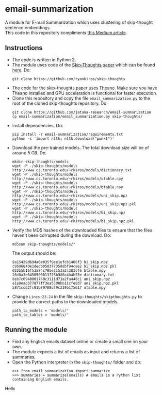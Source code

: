 # email-summarization
A module for E-mail Summarization which uses clustering of skip-thought sentence embeddings.<br>
This code in this repository compliments [this Medium article](https://medium.com/jatana/unsupervised-text-summarization-using-sentence-embeddings-adb15ce83db1).
## Instructions
- The code is written in Python 2. 
- The module uses code of the [Skip-Thoughts paper](http://arxiv.org/abs/1506.06726) which can be found [here](https://github.com/ryankiros/skip-thoughts). Do:
  ```
  git clone https://github.com/ryankiros/skip-thoughts
  ```
- The code for the skip-thoughts paper uses [Theano](http://deeplearning.net/software/theano/install.html). Make sure you have Theano installed and GPU acceleration is functional for faster execution. 
- Clone this repository and copy the file `email_summarization.py` to the root of the cloned skip-thoughts repository. Do:
  ```
  git clone https://github.com/jatana-research/email-summarization
  cp email-summarization/email_summarization.py skip-thoughts/
  ```
- Install dependencies. Do:
  ```
  pip install -r email-summarization/requirements.txt
  python -c 'import nltk; nltk.download("punkt")'
  ```
- Download the pre-trained models. The total download size will be of around 5 GB. Do:
  ```
  mkdir skip-thoughts/models
  wget -P ./skip-thoughts/models http://www.cs.toronto.edu/~rkiros/models/dictionary.txt
  wget -P ./skip-thoughts/models http://www.cs.toronto.edu/~rkiros/models/utable.npy
  wget -P ./skip-thoughts/models http://www.cs.toronto.edu/~rkiros/models/btable.npy
  wget -P ./skip-thoughts/models http://www.cs.toronto.edu/~rkiros/models/uni_skip.npz
  wget -P ./skip-thoughts/models http://www.cs.toronto.edu/~rkiros/models/uni_skip.npz.pkl
  wget -P ./skip-thoughts/models http://www.cs.toronto.edu/~rkiros/models/bi_skip.npz
  wget -P ./skip-thoughts/models http://www.cs.toronto.edu/~rkiros/models/bi_skip.npz.pkl
  ``` 
- Verify the MD5 hashes of the downloaded files to ensure that the files haven't been corrupted during the download. Do:
  ```
  md5sum skip-thoughts/models/*
  ```
  The output should be:
  ```
  9a15429d694a0e035f9ee1efcb1406f3 bi_skip.npz
  c9b86840e1dedb05837735d8bf94cee2 bi_skip.npz.pkl
  022b5b15f53a84c785e3153a2c383df6 btable.npy
  26d8a3e6458500013723b380a4b4b55e dictionary.txt
  8eb7c6948001740c3111d71a2fa446c1 uni_skip.npz
  e1a0ead377877ff3ea5388bb11cfe8d7 uni_skip.npz.pkl
  5871cc62fc01b79788c79c219b175617 utable.npy
  ```
- Change `Lines:23-24` in the file `skip-thoughts/skipthoughts.py` to provide the correct paths to the downloaded models.
  ```
  path_to_models = 'models/'
  path_to_tables = 'models/'
  ```
  
## Running the module
- Find any English emails dataset online or create a small one on your own.
- The module expects a list of emails as input and returns a list of summaries.
- Open the Python interpreter in the `skip-thoughts/` folder and do:
  ```
  >>> from email_summarization import summarize
  >>> summaries = summarize(emails) # emails is a Python list containing English emails.
  ```
Hello